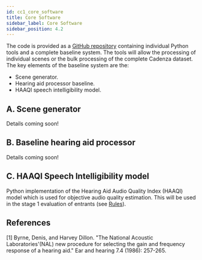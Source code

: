 ```yaml
---
id: cc1_core_software
title: Core Software
sidebar_label: Core Software
sidebar_position: 4.2
---
```


The code is provided as a [GitHub repository](https://github.com/cadenzachallenge/cadenza) containing individual Python tools and a complete baseline system. The tools will allow the processing of individual scenes or the bulk processing of the complete Cadenza dataset.
The key elements of the baseline system are the:

- Scene generator.
- Hearing aid processor baseline.
- HAAQI speech intelligibility model.

<!-- [Additional tools](./cc1_additional_tools) are available to use as you see fit. These include a hearing loss model, differentiable source separation and hearing aid amplification modules and an alternative intelligibility model. -->

## A. Scene generator

Details coming soon!

<!-- link to the scene generator page>

<!-- 
Fully open-source python code for generating hearing aid inputs for each scene

- **Inputs**: target and interferer signals, HOA-IRs, RAVEN project (rpf) files, scene description JSON files
- **Outputs**: Mixed target+interferer signals for each hearing aid channel, direct path (simulating a measurement close to the eardrum). Reverberated pre-mixed signals can also be optionally generated. -->

## B. Baseline hearing aid processor

Details coming soon!

<!-- The baseline hearing aid consists of a NAL-R  fitting amplification stage \[[1](#refs)\] followed by a simple automatic gain compressor. It produces output signals in 16-bit wav format ready for HASPI or listening test evaluation.

- **Inputs**: Inputs for each hearing aid channel and audiograms to characterise the listeners.
- **Outputs**: Stereo hearing aid (HA) outputs signals. -->

## C. HAAQI Speech Intelligibility model

Python implementation of the Hearing Aid Audio Quality Index (HAAQI) model which is used for objective audio quality estimation. This will be used in the stage 1 evaluation of entrants (see [Rules](/docs/cadenza1/Take%20part/cc1_rules#stage-1-objective-evaluation)).

<!--  - **Inputs**: reference target signal (i.e., the premixed target signal convolved with the BRIR with the reflections “turned off”, specified as ‘target_anechoic’), HA output signals, audiogram, level reference (level in dB SPL which corresponds to 0 dB FS)
- **Outputs**: predicted intelligibility score
It is important to remember that both reference target and HA output signals have to be calibrated to the same dB SPL level before calculating HASPI. -->


## References

<a name="refs"></a>

[1] Byrne, Denis, and Harvey Dillon. "The National Acoustic Laboratories'(NAL) new procedure for selecting the gain and frequency response of a hearing aid." Ear and hearing 7.4 (1986): 257-265.
